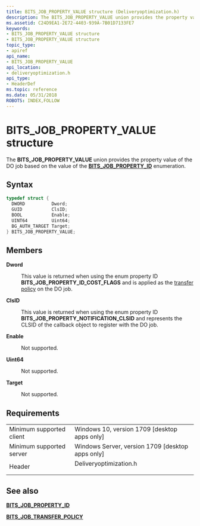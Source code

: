 ```yaml
---
title: BITS_JOB_PROPERTY_VALUE structure (Deliveryoptimization.h)
description: The BITS_JOB_PROPERTY_VALUE union provides the property value of the DO job based on the value of the BITS_JOB_PROPERTY_ID enumeration.
ms.assetid: C24D9EA1-2E72-4403-939A-7B01D7133FE7
keywords:
- BITS_JOB_PROPERTY_VALUE structure
- BITS_JOB_PROPERTY_VALUE structure
topic_type:
- apiref
api_name:
- BITS_JOB_PROPERTY_VALUE
api_location:
- deliveryoptimization.h
api_type:
- HeaderDef
ms.topic: reference
ms.date: 05/31/2018
ROBOTS: INDEX,FOLLOW
---
```


# BITS_JOB_PROPERTY_VALUE structure

The **BITS_JOB_PROPERTY_VALUE** union provides the property value of the DO job based on the value of the [**BITS_JOB_PROPERTY_ID**](bits-job-property-id.md) enumeration.

## Syntax


```C++
typedef struct {
  DWORD          Dword;
  GUID           ClsID;
  BOOL           Enable;
  UINT64         Uint64;
  BG_AUTH_TARGET Target;
} BITS_JOB_PROPERTY_VALUE;
```



## Members

<dl> <dt>

**Dword**
</dt> <dd>

This value is returned when using the enum property ID **BITS_JOB_PROPERTY_ID_COST_FLAGS** and is applied as the [transfer policy](https://www.bing.com/search?q=transfer+policy) on the DO job.

</dd> <dt>

**ClsID**
</dt> <dd>

This value is returned when using the enum property ID **BITS_JOB_PROPERTY_NOTIFICATION_CLSID** and represents the CLSID of the callback object to register with the DO job.

</dd> <dt>

**Enable**
</dt> <dd>

Not supported.

</dd> <dt>

**Uint64**
</dt> <dd>

Not supported.

</dd> <dt>

**Target**
</dt> <dd>

Not supported.

</dd> </dl>

## Requirements



|                                     |                                                                                                   |
|-------------------------------------|---------------------------------------------------------------------------------------------------|
| Minimum supported client<br/> | Windows 10, version 1709 \[desktop apps only\]<br/>                                         |
| Minimum supported server<br/> | Windows Server, version 1709 \[desktop apps only\]<br/>                                     |
| Header<br/>                   | <dl> <dt>Deliveryoptimization.h</dt> </dl> |



## See also

<dl> <dt>

[**BITS_JOB_PROPERTY_ID**](bits-job-property-id.md)
</dt> <dt>

[**BITS_JOB_TRANSFER_POLICY**](bits-job-transfer-policy-.md)
</dt> </dl>

 

 





